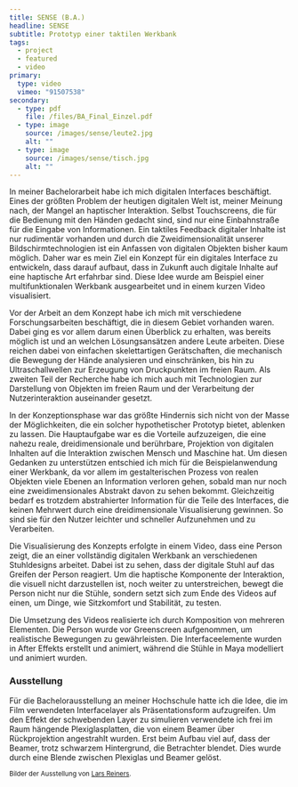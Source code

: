 ```yaml
---
title: SENSE (B.A.)
headline: SENSE
subtitle: Prototyp einer taktilen Werkbank
tags: 
  - project
  - featured
  - video
primary:
  type: video
  vimeo: "91507538"
secondary:
  - type: pdf
    file: /files/BA_Final_Einzel.pdf
  - type: image
    source: /images/sense/leute2.jpg
    alt: ""
  - type: image
    source: /images/sense/tisch.jpg
    alt: ""
---
```

In meiner Bachelorarbeit habe ich mich digitalen Interfaces beschäftigt. Eines der größten Problem der heutigen digitalen Welt ist, meiner Meinung nach, der Mangel an haptischer Interaktion. Selbst Touchscreens, die für die Bedienung mit den Händen gedacht sind, sind nur eine Einbahnstraße für die Eingabe von Informationen. Ein taktiles Feedback digitaler Inhalte ist nur rudimentär vorhanden und durch die Zweidimensionalität unserer Bildschirmtechnologien ist ein Anfassen von digitalen Objekten bisher kaum möglich. Daher war es mein Ziel ein Konzept für ein digitales Interface zu entwickeln, dass darauf aufbaut, dass in Zukunft auch digitale Inhalte auf eine haptische Art erfahrbar sind. Diese Idee wurde am Beispiel einer multifunktionalen Werkbank ausgearbeitet und in einem kurzen Video visualisiert.

Vor der Arbeit an dem Konzept habe ich mich mit verschiedene Forschungsarbeiten beschäftigt, die in diesem Gebiet vorhanden waren. Dabei ging es vor allem darum einen Überblick zu erhalten, was bereits möglich ist und an welchen Lösungsansätzen andere Leute arbeiten. Diese reichen dabei von einfachen skelettartigen Gerätschaften, die mechanisch die Bewegung der Hände analysieren und einschränken, bis hin zu Ultraschallwellen zur Erzeugung von Druckpunkten im freien Raum. Als zweiten Teil der Recherche habe ich mich auch mit Technologien zur Darstellung von Objekten im freien Raum und der Verarbeitung der Nutzerinteraktion auseinander gesetzt.

In der Konzeptionsphase war das größte Hindernis sich nicht von der Masse der Möglichkeiten, die ein solcher hypothetischer Prototyp bietet, ablenken zu lassen. Die Hauptaufgabe war es die Vorteile aufzuzeigen, die eine nahezu reale, dreidimensionale und berührbare, Projektion von digitalen Inhalten auf die Interaktion zwischen Mensch und Maschine hat. Um diesen Gedanken zu unterstützen entschied ich mich für die Beispielanwendung einer Werkbank, da vor allem im gestalterischen Prozess von realen Objekten viele Ebenen an Information verloren gehen, sobald man nur noch eine zweidimensionales Abstrakt davon zu sehen bekommt. Gleichzeitig bedarf es trotzdem abstrahierter Information für die Teile des Interfaces, die keinen Mehrwert durch eine dreidimensionale Visualisierung gewinnen. So sind sie für den Nutzer leichter und schneller Aufzunehmen und zu Verarbeiten.

Die Visualisierung des Konzepts erfolgte in einem Video, dass eine Person zeigt, die an einer vollständig digitalen Werkbank an verschiedenen Stuhldesigns arbeitet. Dabei ist zu sehen, dass der digitale Stuhl auf das Greifen der Person reagiert. Um die haptische Komponente der Interaktion, die visuell nicht darzustellen ist, noch weiter zu unterstreichen, bewegt die Person nicht nur die Stühle, sondern setzt sich zum Ende des Videos auf einen, um Dinge, wie Sitzkomfort und Stabilität, zu testen.

Die Umsetzung des Videos realisierte ich durch Komposition von mehreren Elementen. Die Person wurde vor Greenscreen aufgenommen, um realistische Bewegungen zu gewährleisten. Die Interfaceelemente wurden in After Effekts erstellt und animiert, während die Stühle in Maya modelliert und animiert wurden.

### Ausstellung

Für die Bachelorausstellung an meiner Hochschule hatte ich die Idee, die im Film verwendeten Interfacelayer als Präsentationsform aufzugreifen. Um den Effekt der schwebenden Layer zu simulieren verwendete ich frei im Raum hängende Plexiglasplatten, die von einem Beamer über Rückprojektion angestrahlt wurden. Erst beim Aufbau viel auf, dass der Beamer, trotz schwarzem Hintergrund, die Betrachter blendet. Dies wurde durch eine Blende zwischen Plexiglas und Beamer gelöst.

<small>Bilder der Ausstellung von <a href="http://www.thelaserlars.com/">Lars Reiners</a>.</small>